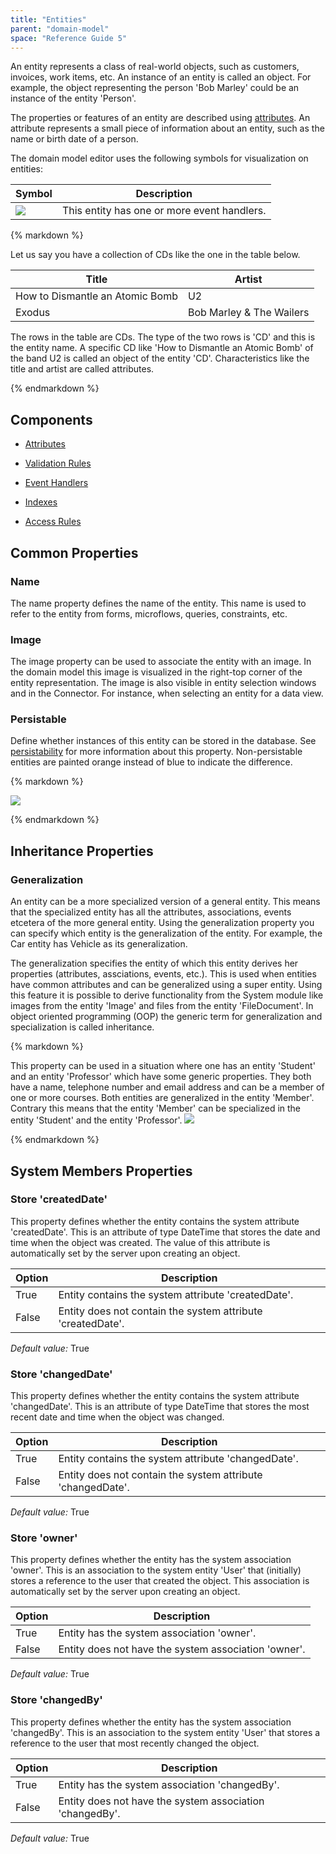 ```yaml
---
title: "Entities"
parent: "domain-model"
space: "Reference Guide 5"
---
```



An entity represents a class of real-world objects, such as customers, invoices, work items, etc. An instance of an entity is called an object. For example, the object representing the person 'Bob Marley' could be an instance of the entity 'Person'.

The properties or features of an entity are described using [attributes](attributes). An attribute represents a small piece of information about an entity, such as the name or birth date of a person.

The domain model editor uses the following symbols for visualization on entities:

Symbol                             | Description
---------------------------------- | -------------------------------------------
![](attachments/819203/917594.png) | This entity has one or more event handlers.


<div class="alert alert-info">{% markdown %}

Let us say you have a collection of CDs like the one in the table below.

Title                           | Artist
------------------------------- | ------------------------
How to Dismantle an Atomic Bomb | U2
Exodus                          | Bob Marley & The Wailers


The rows in the table are CDs. The type of the two rows is 'CD' and this is the entity name. A specific CD like 'How to Dismantle an Atomic Bomb' of the band U2 is called an object of the entity 'CD'. Characteristics like the title and artist are called attributes.

{% endmarkdown %}</div>

## Components

*   [Attributes](attributes)

*   [Validation Rules](validation-rules)

*   [Event Handlers](event-handlers)

*   [Indexes](indexes)

*   [Access Rules](access-rules)

## Common Properties

### Name

The name property defines the name of the entity. This name is used to refer to the entity from forms, microflows, queries, constraints, etc.

### Image

The image property can be used to associate the entity with an image. In the domain model this image is visualized in the right-top corner of the entity representation. The image is also visible in entity selection windows and in the Connector. For instance, when selecting an entity for a data view.

### Persistable

Define whether instances of this entity can be stored in the database. See [persistability](persistability) for more information about this property. Non-persistable entities are painted orange instead of blue to indicate the difference.

<div class="alert alert-info">{% markdown %}

![](attachments/4194533/4325380.png)

{% endmarkdown %}</div>

## Inheritance Properties

### Generalization

An entity can be a more specialized version of a general entity. This means that the specialized entity has all the attributes, associations, events etcetera of the more general entity. Using the generalization property you can specify which entity is the generalization of the entity. For example, the Car entity has Vehicle as its generalization.

The generalization specifies the entity of which this entity derives her properties (attributes, assciations, events, etc.). This is used when entities have common attributes and can be generalized using a super entity. Using this feature it is possible to derive functionality from the System module like images from the entity 'Image' and files from the entity 'FileDocument'. In object oriented programming (OOP) the generic term for generalization and specialization is called inheritance.

<div class="alert alert-info">{% markdown %}

This property can be used in a situation where one has an entity 'Student' and an entity 'Professor' which have some generic properties. They both have a name, telephone number and email address and can be a member of one or more courses. Both entities are generalized in the entity 'Member'. Contrary this means that the entity 'Member' can be specialized in the entity 'Student' and the entity 'Professor'.
![](attachments/819203/917900.png)

{% endmarkdown %}</div>

## System Members Properties

### Store 'createdDate'

This property defines whether the entity contains the system attribute 'createdDate'. This is an attribute of type DateTime that stores the date and time when the object was created. The value of this attribute is automatically set by the server upon creating an object.

Option | Description
------ | -----------------------------------------------------------
True   | Entity contains the system attribute 'createdDate'.
False  | Entity does not contain the system attribute 'createdDate'.


_Default value:_ True

### Store 'changedDate'

This property defines whether the entity contains the system attribute 'changedDate'. This is an attribute of type DateTime that stores the most recent date and time when the object was changed.

Option | Description
------ | -----------------------------------------------------------
True   | Entity contains the system attribute 'changedDate'.
False  | Entity does not contain the system attribute 'changedDate'.


_Default value:_ True

### Store 'owner'

This property defines whether the entity has the system association 'owner'. This is an association to the system entity 'User' that (initially) stores a reference to the user that created the object. This association is automatically set by the server upon creating an object.

Option | Description
------ | ----------------------------------------------------
True   | Entity has the system association 'owner'.
False  | Entity does not have the system association 'owner'.


_Default value:_ True

### Store 'changedBy'

This property defines whether the entity has the system association 'changedBy'. This is an association to the system entity 'User' that stores a reference to the user that most recently changed the object.

Option | Description
------ | --------------------------------------------------------
True   | Entity has the system association 'changedBy'.
False  | Entity does not have the system association 'changedBy'.


_Default value:_ True
